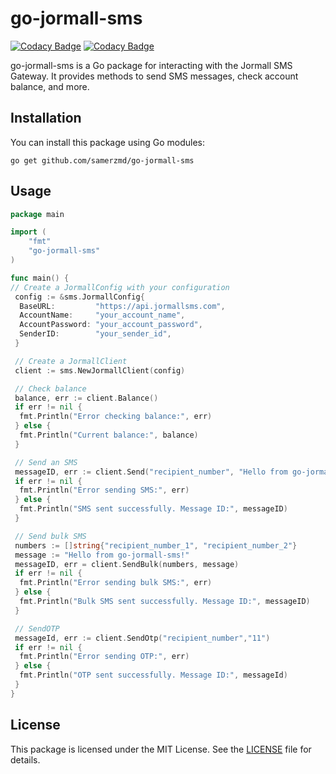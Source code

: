 # go-jormall-sms
[![Codacy Badge](https://api.codacy.com/project/badge/Grade/ebe183f7ba7244ab821f18e09d00d172)](https://app.codacy.com/gh/samerzmd/go-jormall-sms?utm_source=github.com&utm_medium=referral&utm_content=samerzmd/go-jormall-sms&utm_campaign=Badge_Grade)
[![Codacy Badge](https://app.codacy.com/project/badge/Coverage/be38289930ec403e9b74eb576de8530c)](https://app.codacy.com/gh/samerzmd/go-jormall-sms/dashboard?utm_source=gh&utm_medium=referral&utm_content=&utm_campaign=Badge_coverage)

go-jormall-sms is a Go package for interacting with the Jormall SMS Gateway. It provides methods to send SMS messages, check account balance, and more.

## Installation

You can install this package using Go modules:

```shell
go get github.com/samerzmd/go-jormall-sms
```

## Usage

```go
package main

import (
    "fmt"
    "go-jormall-sms"
)

func main() {
// Create a JormallConfig with your configuration
 config := &sms.JormallConfig{
  BaseURL:         "https://api.jormallsms.com",
  AccountName:     "your_account_name",
  AccountPassword: "your_account_password",
  SenderID:        "your_sender_id",
 }

 // Create a JormallClient
 client := sms.NewJormallClient(config)

 // Check balance
 balance, err := client.Balance()
 if err != nil {
  fmt.Println("Error checking balance:", err)
 } else {
  fmt.Println("Current balance:", balance)
 }

 // Send an SMS
 messageID, err := client.Send("recipient_number", "Hello from go-jormall-sms!")
 if err != nil {
  fmt.Println("Error sending SMS:", err)
 } else {
  fmt.Println("SMS sent successfully. Message ID:", messageID)
 }

 // Send bulk SMS
 numbers := []string{"recipient_number_1", "recipient_number_2"}
 message := "Hello from go-jormall-sms!"
 messageID, err = client.SendBulk(numbers, message)
 if err != nil {
  fmt.Println("Error sending bulk SMS:", err)
 } else {
  fmt.Println("Bulk SMS sent successfully. Message ID:", messageID)
 }

 // SendOTP
 messageId, err := client.SendOtp("recipient_number","11")
 if err != nil {
  fmt.Println("Error sending OTP:", err)
 } else {
  fmt.Println("OTP sent successfully. Message ID:", messageId)
 }
}
```

## License

This package is licensed under the MIT License. See the [LICENSE](./LICENSE) file for details.
